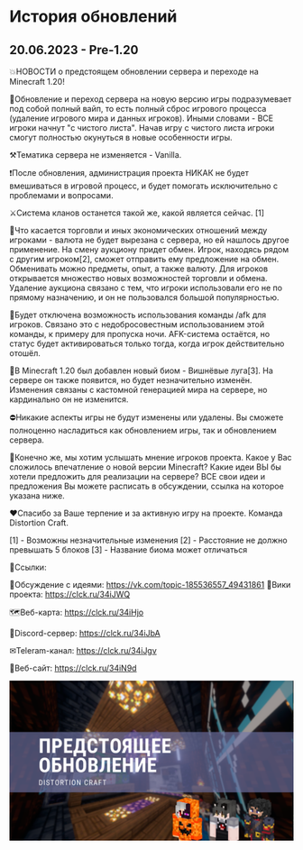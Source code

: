 # История обновлений

## 20.06.2023 - Pre-1.20

💥НОВОСТИ о предстоящем обновлении сервера и переходе на Minecraft 1.20!

💬Обновление и переход сервера на новую версию игры подразумевает под собой полный вайп, то есть полный сброс игрового процесса (удаление игрового мира и данных игроков). Иными словами - ВСЕ игроки начнут "с чистого листа". Начав игру с чистого листа игроки смогут полностью окунуться в новые особенности игры.

⚒Тематика сервера не изменяется - Vanilla.

❗После обновления, администрация проекта НИКАК не будет вмешиваться в игровой процесс, и будет помогать исключительно с проблемами и вопросами.

⚔Система кланов останется такой же, какой является сейчас. [1]

🛒Что касается торговли и иных экономических отношений между игроками - валюта не будет вырезана с сервера, но ей нашлось другое применение.
На смену аукциону придет обмен.
Игрок, находясь рядом с другим игроком[2], сможет отправить ему предложение на обмен. Обменивать можно предметы, опыт, а также валюту. Для игроков открывается множество новых возможностей торговли и обмена.
Удаление аукциона связано с тем, что игроки использовали его не по прямому назначению, и он не пользовался большой популярностью.

🚫Будет отключена возможность использования команды /afk для игроков. Связано это с недобросовестным использованием этой команды, к примеру для пропуска ночи. AFK-система остаётся, но статус будет активироваться только тогда, когда игрок действительно отошёл.

🌸В Minecraft 1.20 был добавлен новый биом - Вишнёвые луга[3]. На сервере он также появится, но будет незначительно изменён. Изменения связаны с кастомной генерацией мира на сервере, но кардинально он не изменится.

⛔Никакие аспекты игры не будут изменены или удалены. Вы сможете полноценно насладиться как обновлением игры, так и обновлением сервера.

👀Конечно же, мы хотим услышать мнение игроков проекта. Какое у Вас сложилось впечатление о новой версии Minecraft? Какие идеи ВЫ бы хотели предложить для реализации на сервере? ВСЕ свои идеи и предложения Вы можете расписать в обсуждении, ссылка на которое указана ниже.

❤Спасибо за Ваше терпение и за активную игру на проекте.
Команда Distortion Craft.

[1] - Возможны незначительные изменения
[2] - Расстояние не должно превышать 5 блоков
[3] - Название биома может отличаться

🔗Ссылки:

💬Обсуждение с идеями: https://vk.com/topic-185536557_49431861
📖Вики проекта: https://clck.ru/34iJWQ

🗺Веб-карта: https://clck.ru/34iHjo

👾Discord-сервер: https://clck.ru/34iJbA

✉Teleram-канал: https://clck.ru/34iJgv

🔗Веб-сайт: https://clck.ru/34iN9d

![AnImage](./update1.png)